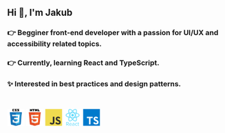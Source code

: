 ## Hi 👋, I'm Jakub

### 👉 Begginer front-end developer with a passion for UI/UX and accessibility related topics.
### 👉  Currently, learning React and TypeScript.
### ✨ Interested in best practices and design patterns.

<br>

<img src="https://raw.githubusercontent.com/devicons/devicon/master/icons/css3/css3-original-wordmark.svg" alt="css3" 
width="40" height="40"/>
<img src="https://raw.githubusercontent.com/devicons/devicon/master/icons/html5/html5-original-wordmark.svg" alt="html5" width="40" height="40"/>
<img src="https://raw.githubusercontent.com/devicons/devicon/master/icons/javascript/javascript-original.svg" alt="javascript" width="40" height="40"/>
<img src="https://raw.githubusercontent.com/devicons/devicon/master/icons/react/react-original-wordmark.svg" alt="react" width="40" height="40"/>
<img src="https://raw.githubusercontent.com/devicons/devicon/master/icons/typescript/typescript-original.svg" alt="typescript" width="40" height="40"/> 
